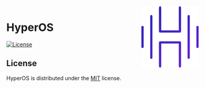 <img src="./resources/branding/branding.png" align="right" width="150"/>

# HyperOS
[![License](https://img.shields.io/badge/license-MIT-yellow)](https://github.com/SkillerRaptor/HyperOS/blob/master/LICENSE)

## License
HyperOS is distributed under the [MIT](https://github.com/SkillerRaptor/HyperOS/blob/master/LICENSE) license.
